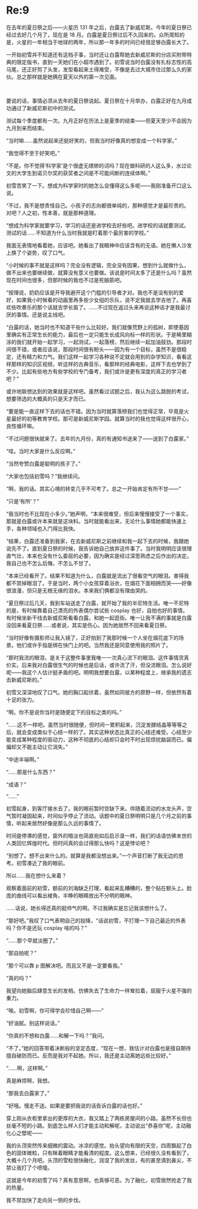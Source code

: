 # Re:9
<p>在去年的夏日祭之后——火星历 131 年之后，白露去了新威尼斯。今年的夏日祭已经过去好几个月了，现在是 18 月。白露是夏日祭过后不久回来的。众所周知的是，火星的一年相当于地球的两年，所以那一年多的时间已经很足够白露长大了。</p>
<p>一开始初雪并不知道还有这档子事，当时还让白露帮她去新威尼斯的分店买附带特典的限定版书，直到一天她们在小超市遇到了。初雪说当时白露没有扎标志性的高马尾，还正好剪了头发，发型看起来土得难受，不像是去过大城市住过那么久的家伙。总之那样就是她俩在夏天以外的第一次见面。</p>
<br>
<p>要说的话，事情必须从去年的夏日祭说起。夏日祭在十月举办，白露正好在九月成功通过了新威尼斯初中的测试。</p>
<p>测试每个季度都有一次。九月正好在历法上是夏季的结束——但夏天至少不会因为九月到来而结束。</p>
<p>“当时嘛……虽然说起来还挺好笑的，但我当时好像真的想变成一个科学家。”</p>
<p>“我觉得不至于好笑吧。”</p>
<p>“不是。你不觉得‘科学家’是个很虚无缥缈的词吗？现在做科研的人这么多，水过论文的大学生到诺贝尔奖的获奖者之间是不可能间断的连续体啊。”</p>
<p>初雪苦笑了一下。想成为科学家时的她怎么会懂得这么多呢——我刚准备开口这么说。</p>
<p>“不过，我不是想责怪自己。小孩子的志向都很单纯的，那种感觉才是最珍贵的。对吧？人之初，性本善，就是那种道理。</p>
<p>“想成为科学家就要学习，学习的话还是进学校去好些吧。进学校的话就要测试。测试的话……不知道为什么当时我就是盯着那个最厉害的学校。”</p>
<p>我面无表情地看着她，应该吧。她看出了我眼神中应该含有的无语。她在懒人沙发上换了个姿势，叹了口气。</p>
<p>“小时候的事不就是这样吗？完全没有逻辑，完全没有因果，想到什么就做什么，做不出来也要继续做，就算没有意义也要做。该说是时间太多了还是什么吗？虽然现在时间也很多，但那时候的我也不过是死脑筋吧。</p>
<p>“按理说，奶奶应该是开导我避开这个门槛的引导者才对。我也不是没有别的爱好，如果我小时候看的动画里再多些少女组的乐队，说不定我就去学吉他了。再喜欢些吹奏乐的那个话就去学长笛了。……不过现在返过头来再说这种话才是我最讨厌的事情。还是说主线吧。</p>
<p>“白露的话，她当时也不知道干些什么比较好。我们就像荒野上的孤树，即使基因里确实有正常生长的能力，最后也一定只能生长成风向标一样的形状。于是稀里糊涂的我们就开始一起学习，一起测试，一起落榜，然后继续一起加油鼓劲。那段时间很不错，或者应该说，那段时间很有盼头——因为有一个目标，虽然不是很稳定，还有精力和力气。我们这样一起学习各种说不定就会用到的杂学知识，看看这样那样的知识区视频，听这样的古典音乐，看那样的经典电影，这样下去也学到了不少。比起有些地方有些学校的专门备考，我们或许是更有深度的真正的学习者吧？”</p>
<p>或许地联想达到的效果就是这样吧。虽然看过试题之后，我认为这么跳脱的考试，想要筛选的大概真的只是天才而已。</p>
<p>“要是能一直这样下去的话也不错。因为当时就算落榜我们也觉得正常，毕竟是火星最好的初等教育学校。那可是新威尼斯学园。就算当时的我也觉得这样很开心，良性循环嘛。</p>
<p>“不过问题很快就来了。去年的九月份，真的有通知书送来了——送到了白露家。”</p>
<p>“哇。当时大家是什么反应啊。”</p>
<p>“当然夸赞白露是聪明的孩子了。”</p>
<p>“大家也包括初雪吗？”我继续问。</p>
<p>“啊，我的话。其实心境的转变几乎不可考了。总之一开始肯定有所不甘——”</p>
<p>“只是‘有所’？”</p>
<p>“我当时也不比现在小多少。”她声明，“本来很难受，但后来慢慢接受了一个事实，那就是白露或许本来就是这块料。当时就能看出来，无论什么事情她都能快速上手，各种领域也入门得比我快。</p>
<p>“结果，白露还准备到我家，在去新威尼斯之前继续和我一起下去的时候，我跟她说先不了。直到夏日祭的时候，我告诉她自己放弃这件事了。当时我明明应该很理直气壮，本来也没有什么委屈的必要，因为确实是经过深思熟虑之后作出的决定。我自己也不怎么后悔，不怎么不甘了。</p>
<p>“本来已经看开了。结果不知道为什么，白露就是流出了很看空气的眼泪。害得我都不禁掉眼泪了。于是当时，两个小女孩穿着浴衣，在烟花下面相拥而哭——好像很浪漫，但只是无根无缘的泪水。本来我们俩都没有理由哭的。</p>
<p>“夏日祭过后几天，我到车站送走了白露，就开始了我的半尼特生活。唯一不尼特的是，有时候靠着自己漂亮的外表偶尔尝试些 cosplay 也好，自拍也好的事情。有时候坐新干线去新威尼斯看看白露，和她一起逛街。唯一让我不满的事就是白露没回来看夏日祭……或者说，其实是伤心。因为她居然不回来看夏日祭。</p>
<p>“当时好像有摄影师让我入镜了，正好拍到了我那时候一个人坐在烟花底下的场景。他们或许手指是绑在快门上的吧。当然我还是同意使用我的照片了。</p>
<p>“那时我流的眼泪，是关于这整件事里我唯一一次真心流下的眼泪。这件事情货真价实。后来我对白露很生气的时候也是后话，或许流了汗，但没流眼泪。怎么说好呢——我这个人估计挺矛盾的吧。明明我想要白露，以某种程度上，继承我的遗志去新威尼斯的。”</p>
<p>初雪又深深地叹了口气。她的胸口起伏着，虽然如同彼方的原野一样，但依然有着十足的张力。</p>
<p>“啊。你不是说你当时是随便定下的目标之类的吗。”</p>
<p>“……这不一样吧。虽然当时很随便，但时间一累积起来，沉淀发酵结晶等等等之后，就会变成类似于心结一样的了。其实这种状态比真正的心结还难受。心结至少能变成某种程度的驱动力，这种不彻底的心结却只会时不时出现烦扰脑袋而已。偏偏却又不能主动让它消失。”</p>
<p>“中途半端啊。”</p>
<p>“……那是什么东西？”</p>
<p>“成语？”</p>
<p>“……”</p>
<p>初雪起身，到客厅接水去了。我的眼前暂时空缺下来。伴随着流动的水龙头声，空气暂时凝固起来，时间似乎停止了流动。话题中的夏日祭明明只是几个月之前的事情，听起来居然好像是那么久远的事情了。</p>
<p>时间是停滞的感觉，窗外的暗淡也简直宛如后启示录一样，我们的话语仿佛末世的人类回忆辉煌时代。但时间真的会过得那么快吗？这是悖论吧？</p>
<p>“别想了。想不出来什么的。就算是我都没想出来。”一个声音打断了我无边的思考。初雪凑近了我的眼前。</p>
<p>所以……我在想什么来着？</p>
<p>观察着面前的初雪，额前的刘海缺乏打理，看起来乱糟糟的，整个贴在额头上。脸庞的曲线可以看出棱角，半睁的眼睛放出不分明的眼神。</p>
<p>……话说，她长得还真的挺帅气的啊。不过我确实是忘记我该想什么了。</p>
<p>“那好吧。”我叹了口气表明自己的投降，“话说初雪，不打理一下自己最近的外表吗？你不是还玩 cosplay 啥的吗？”</p>
<p>“……那个早就淡圈了。”</p>
<p>“那自拍呢？”</p>
<p>“那个可以靠 p 图解决吧。而且又不是一定要看我。”</p>
<p>“真的吗？”</p>
<p>我望向她脑后肆意生长的发梢。仿佛失去了生命力一样耷拉着，屈服于火星不强的重力。</p>
<p>“唉。初雪啊，你可得学会珍惜自己啊——”</p>
<p>“好油腻。别这样说话。”</p>
<p>“你真的不想和白露……和解一下吗？”我问。</p>
<p>“不了。”她的回答带着决断般的坚定态度，“现在一想，我估计对白露也是擅自期待擅自破防而已。反而是我对不起她。所以，我还是主动离她远些比较好。”</p>
<p>“……啊，这样啊。”</p>
<p>真是麻烦啊，我想。</p>
<p>“那我去白露家了。”</p>
<p>“好哦。慢走不送。如果是要把我说的话告诉白露的话也好。”</p>
<p>穿上刚从衣柜里拿出的更厚的大衣，我又踏上了两栋房屋间的小路。虽然不长但也丝毫不短的小路。到底怎么样人们才能主动和解呢，主动说出“恭喜你”呢，主动融化心之壁呢——</p>
<p>我的头顶突然传来细微的震动。冰凉的感觉。抬头望向有限的天空，四周飘起了白色的固体微粒，只有眯着眼睛才能看清的程度。这么想来，已经很久没有看到了，大概十几个月吧。头顶的雪粒很快融化，润湿了我的发丝，有的甚至滴到鼻尖，不禁让我打了个喷嚏。</p>
<p>这就是今年的初雪了吗？真有意思啊，也真够可恶。为了融化，初雪居然抢走了我的热量。</p>
<p>我不禁加快了走向另一侧的步伐。</p>
